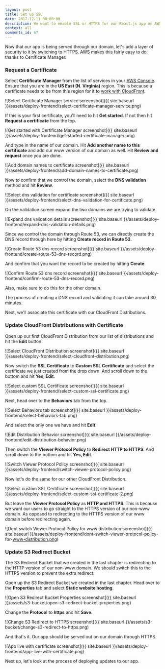 ```yaml
---
layout: post
title: Set up SSL
date: 2017-12-11 00:00:00
description: We want to enable SSL or HTTPS for our React.js app on AWS. To do so we are going to request a certificate using the Certificate Manager service from AWS. We are then going to use the new certificate in our CloudFront Distributions.
context: all
comments_id: 67
---
```


Now that our app is being served through our domain, let's add a layer of security to it by switching to HTTPS. AWS makes this fairly easy to do, thanks to Certificate Manager.

### Request a Certificate

Select **Certificate Manager** from the list of services in your [AWS Console](https://console.aws.amazon.com). Ensure that you are in the **US East (N. Virginia)** region. This is because a certificate needs to be from this region for it to [work with CloudFront](http://docs.aws.amazon.com/acm/latest/userguide/acm-regions.html). 

![Select Certificate Manager service screenshot]({{ site.baseurl }}/assets/deploy-frontend/select-certificate-manager-service.png)

If this is your first certificate, you'll need to hit **Get started**. If not then hit **Request a certificate** from the top.

![Get started with Certificate Manager screenshot]({{ site.baseurl }}/assets/deploy-frontend/get-started-certificate-manager.png)

And type in the name of our domain. Hit **Add another name to this certificate** and add our www version of our domain as well. Hit **Review and request** once you are done.

![Add domain names to certificate screenshot]({{ site.baseurl }}/assets/deploy-frontend/add-domain-names-to-certificate.png)

Now to confirm that we control the domain, select the **DNS validation** method and hit **Review**.

![Select dns validation for certificate screenshot]({{ site.baseurl }}/assets/deploy-frontend/select-dns-validation-for-certificate.png)

On the validation screen expand the two domains we are trying to validate.

![Expand dns validation details screenshot]({{ site.baseurl }}/assets/deploy-frontend/expand-dns-validation-details.png)

Since we control the domain through Route 53, we can directly create the DNS record through here by hitting **Create record in Route 53**.

![Create Route 53 dns record screenshot]({{ site.baseurl }}/assets/deploy-frontend/create-route-53-dns-record.png)

And confirm that you want the record to be created by hitting **Create**.

![Confirm Route 53 dns record screenshot]({{ site.baseurl }}/assets/deploy-frontend/confirm-route-53-dns-record.png)

Also, make sure to do this for the other domain.

The process of creating a DNS record and validating it can take around 30 minutes.

Next, we'll associate this certificate with our CloudFront Distributions.

### Update CloudFront Distributions with Certificate

Open up our first CloudFront Distribution from our list of distributions and hit the **Edit** button.

![Select CloudFront Distribution screenshot]({{ site.baseurl }}/assets/deploy-frontend/select-cloudfront-distribution.png)

Now switch the **SSL Certificate** to **Custom SSL Certificate** and select the certificate we just created from the drop down. And scroll down to the bottom and hit **Yes, Edit**.

![Select custom SSL Certificate screenshot]({{ site.baseurl }}/assets/deploy-frontend/select-custom-ssl-certificate.png)

Next, head over to the **Behaviors** tab from the top.

![Select Behaviors tab screenshot]({{ site.baseurl }}/assets/deploy-frontend/select-behaviors-tab.png)

And select the only one we have and hit **Edit**.

![Edit Distribution Behavior screenshot]({{ site.baseurl }}/assets/deploy-frontend/edit-distribution-behavior.png)

Then switch the **Viewer Protocol Policy** to **Redirect HTTP to HTTPS**. And scroll down to the bottom and hit **Yes, Edit**.

![Switch Viewer Protocol Policy screenshot]({{ site.baseurl }}/assets/deploy-frontend/switch-viewer-protocol-policy.png)

Now let's do the same for our other CloudFront Distribution.

![Select custom SSL Certificate screenshot]({{ site.baseurl }}/assets/deploy-frontend/select-custom-ssl-certificate-2.png)

But leave the **Viewer Protocol Policy** as **HTTP and HTTPS**. This is because we want our users to go straight to the HTTPS version of our non-www domain. As opposed to redirecting to the HTTPS version of our www domain before redirecting again.

![Dont switch Viewer Protocol Policy for www distribution screenshot]({{ site.baseurl }}/assets/deploy-frontend/dont-switch-viewer-protocol-policy-for-www-distribution.png)

### Update S3 Redirect Bucket

The S3 Redirect Bucket that we created in the last chapter is redirecting to the HTTP version of our non-www domain. We should switch this to the HTTPS version to prevent the extra redirect.

Open up the S3 Redirect Bucket we created in the last chapter. Head over to the **Properties** tab and select **Static website hosting**.

![Open S3 Redirect Bucket Properties screenshot]({{ site.baseurl }}/assets/s3-bucket/open-s3-redirect-bucket-properties.png)

Change the **Protocol** to **https** and hit **Save**.

![Change S3 Redirect to HTTPS screenshot]({{ site.baseurl }}/assets/s3-bucket/change-s3-redirect-to-https.png)

And that's it. Our app should be served out on our domain through HTTPS.

![App live with certificate screenshot]({{ site.baseurl }}/assets/deploy-frontend/app-live-with-certificate.png)

Next up, let's look at the process of deploying updates to our app.
